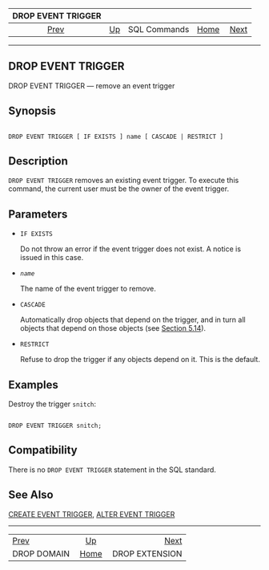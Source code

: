 

|             DROP EVENT TRIGGER             |                                        |              |                                                       |                                                  |
| :----------------------------------------: | :------------------------------------- | :----------: | ----------------------------------------------------: | -----------------------------------------------: |
| [Prev](sql-dropdomain.html "DROP DOMAIN")  | [Up](sql-commands.html "SQL Commands") | SQL Commands | [Home](index.html "PostgreSQL 17devel Documentation") |  [Next](sql-dropextension.html "DROP EXTENSION") |

***

## DROP EVENT TRIGGER

DROP EVENT TRIGGER — remove an event trigger

## Synopsis

```

DROP EVENT TRIGGER [ IF EXISTS ] name [ CASCADE | RESTRICT ]
```

## Description

`DROP EVENT TRIGGER` removes an existing event trigger. To execute this command, the current user must be the owner of the event trigger.

## Parameters

* `IF EXISTS`

    Do not throw an error if the event trigger does not exist. A notice is issued in this case.

* *`name`*

    The name of the event trigger to remove.

* `CASCADE`

    Automatically drop objects that depend on the trigger, and in turn all objects that depend on those objects (see [Section 5.14](ddl-depend.html "5.14. Dependency Tracking")).

* `RESTRICT`

    Refuse to drop the trigger if any objects depend on it. This is the default.

## Examples

Destroy the trigger `snitch`:

```

DROP EVENT TRIGGER snitch;
```

## Compatibility

There is no `DROP EVENT TRIGGER` statement in the SQL standard.

## See Also

[CREATE EVENT TRIGGER](sql-createeventtrigger.html "CREATE EVENT TRIGGER"), [ALTER EVENT TRIGGER](sql-altereventtrigger.html "ALTER EVENT TRIGGER")

***

|                                            |                                                       |                                                  |
| :----------------------------------------- | :---------------------------------------------------: | -----------------------------------------------: |
| [Prev](sql-dropdomain.html "DROP DOMAIN")  |         [Up](sql-commands.html "SQL Commands")        |  [Next](sql-dropextension.html "DROP EXTENSION") |
| DROP DOMAIN                                | [Home](index.html "PostgreSQL 17devel Documentation") |                                   DROP EXTENSION |
